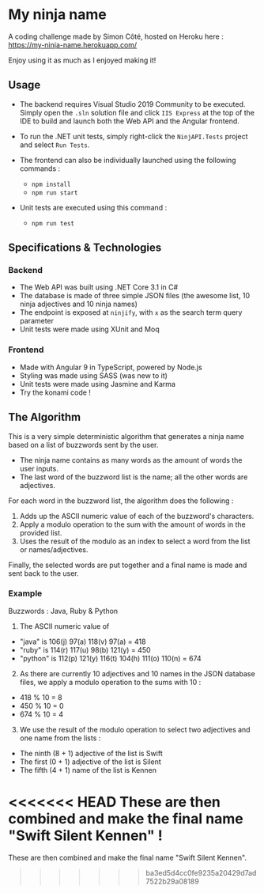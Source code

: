 # My ninja name

A coding challenge made by Simon Côté, hosted on Heroku here : https://my-ninja-name.herokuapp.com/

Enjoy using it as much as I enjoyed making it!

## Usage

- The backend requires Visual Studio 2019 Community to be executed. Simply open the `.sln` solution file and click `IIS Express` at the top of the IDE to build and launch both the Web API and the Angular frontend.

- To run the .NET unit tests, simply right-click the `NinjAPI.Tests` project and select `Run Tests`.

- The frontend can also be individually launched using the following commands :

  - `npm install`
  - `npm run start`

- Unit tests are executed using this command :

  - `npm run test`

## Specifications & Technologies

### Backend

- The Web API was built using .NET Core 3.1 in C#
- The database is made of three simple JSON files (the awesome list, 10 ninja adjectives and 10 ninja names)
- The endpoint is exposed at `ninjify`, with `x` as the search term query parameter
- Unit tests were made using XUnit and Moq

### Frontend

- Made with Angular 9 in TypeScript, powered by Node.js
- Styling was made using SASS (was new to it)
- Unit tests were made using Jasmine and Karma
- Try the konami code !

## The Algorithm

This is a very simple deterministic algorithm that generates a ninja name based on a list of buzzwords sent by the user.

- The ninja name contains as many words as the amount of words the user inputs.
- The last word of the buzzword list is the name; all the other words are adjectives.

For each word in the buzzword list, the algorithm does the following :

1. Adds up the ASCII numeric value of each of the buzzword's characters.
2. Apply a modulo operation to the sum with the amount of words in the provided list.
3. Uses the result of the modulo as an index to select a word from the list or names/adjectives.

Finally, the selected words are put together and a final name is made and sent back to the user.

### Example

Buzzwords : Java, Ruby & Python

1. The ASCII numeric value of

- "java" is 106(j) 97(a) 118(v) 97(a) = 418
- "ruby" is 114(r) 117(u) 98(b) 121(y) = 450
- "python" is 112(p) 121(y) 116(t) 104(h) 111(o) 110(n) = 674

2. As there are currently 10 adjectives and 10 names in the JSON database files, we apply a modulo operation to the sums with 10 :

- 418 % 10 = 8
- 450 % 10 = 0
- 674 % 10 = 4

3. We use the result of the modulo operation to select two adjectives and one name from the lists :

- The ninth (8 + 1) adjective of the list is Swift
- The first (0 + 1) adjective of the list is Silent
- The fifth (4 + 1) name of the list is Kennen

<<<<<<< HEAD
These are then combined and make the final name "Swift Silent Kennen" !
=======
These are then combined and make the final name "Swift Silent Kennen".

> > > > > > > ba3ed5d4cc0fe9235a20429d7ad7522b29a08189
